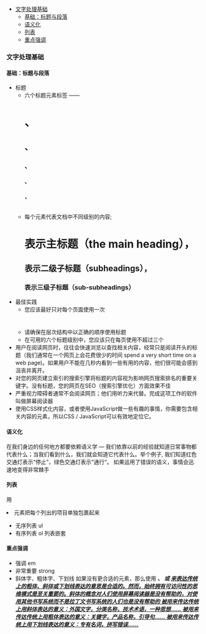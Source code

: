 - [文字处理基础](#文字处理基础)
  - [基础：标题与段落](#基础标题与段落)
  - [语义化](#语义化)
  - [列表](#列表)
  - [重点强调](#重点强调)
### 文字处理基础
#### 基础：标题与段落
- 标题
  - 六个标题元素标签 —— <h1>、<h2>、<h3>、<h4>、<h5>、<h6>
  - 每个元素代表文档中不同级别的内容; <h1> 表示主标题（the main heading），<h2> 表示二级子标题（subheadings），<h3> 表示三级子标题（sub-subheadings）
- 最佳实践
  - 您应该最好只对每个页面使用一次<h1>
  - 请确保在层次结构中以正确的顺序使用标题
  - 在可用的六个标题级别中，您应该只在每页使用不超过三个
- 用户在阅读网页时，往往会快速浏览以查找相关内容，经常只是阅读开头的标题（我们通常在一个网页上会花费很少的时间 spend a very short time on a web page)。如果用户不能在几秒内看到一些有用的内容，他们很可能会感到沮丧并离开。
- 对您的网页建立索引的搜索引擎将标题的内容视为影响网页搜索排名的重要关键字。没有标题，您的网页在SEO（搜索引擎优化）方面效果不佳
- 严重视力障碍者通常不会阅读网页；他们用听力来代替。完成这项工作的软件叫做屏幕阅读器
- 使用CSS样式化内容，或者使用JavaScript做一些有趣的事情，你需要包含相关内容的元素，所以CSS / JavaScript可以有效地定位它。
#### 语义化
在我们身边的任何地方都要依赖语义学 — 我们依靠以前的经验就知道日常事物都代表什么；当我们看到什么，我们就会知道它代表什么。举个例子, 我们知道红色交通灯表示“停止”，绿色交通灯表示”通行“。 如果运用了错误的语义，事情会迅速地变得非常棘手 
#### 列表 
用 <li> 元素把每个列出的项目单独包裹起来
- 无序列表
ul
- 有序列表
ol
列表嵌套

#### 重点强调
- 强调
em
- 非常重要
strong
- 斜体字、粗体字、下划线
如果没有更合适的元素，那么使用 <b>、<i> 或 <u> 来表达传统上的粗体、斜体或下划线表达的意思是合适的。然而，始终拥有可访问性的思维模式是至关重要的。斜体的概念对人们使用屏幕阅读器是没有帮助的，对使用其他书写系统而不是拉丁文书写系统的人们也是没有帮助的
<i> 被用来传达传统上用斜体表达的意义：外国文字，分类名称，技术术语，一种思想……
<b> 被用来传达传统上用粗体表达的意义：关键字，产品名称，引导句……
<u> 被用来传达传统上用下划线表达的意义：专有名词，拼写错误……